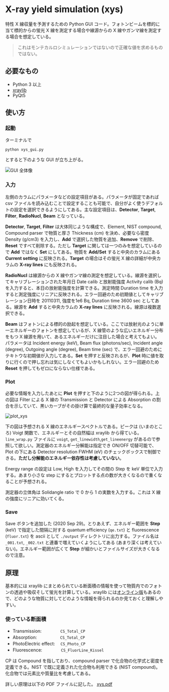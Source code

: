 # X-ray yield simulation (xys)

特性 X 線収量を予測するための Python GUI コード。フォトンビームを標的に当て標的からの蛍光 X 線を測定する場合や線源からの X 線やガンマ線を測定する場合を想定している。
> これはモンテカルロシミュレーションではないので正確な値を求めるものではない。



## 必要なもの

 - Python 3 以上
 - [xraylib](https://github.com/tschoonj/xraylib)
 - PyQt5


## 使い方
### 起動

ターミナルで

`python xys_gui.py`

とすると下のような GUI が立ち上がる。

![GUI 全体像](https://user-images.githubusercontent.com/10286550/94250985-3caa8300-ff22-11ea-9b36-392d7eb59f59.jpg)

### 入力

左側のカラムにパラメータなどの設定項目がある。パラメータが固定であれば csv ファイルを読み込むことで設定することも可能で、自分がよく使うデフォルトの設定を選択できるようにしてある。主な設定項目は、**Detector**, **Target**, **Filter**, **RadioNucl**, **Beam** となっている。

**Detector**, **Target**, **Filter** は大体同じような構成で、Element, NIST compound, Compound parser で物質と厚さ Thickness (cm) を決め、必要なら密度 Density (g/cm3) を入力し、**Add** で選択した物質を追加、**Remove** で削除、**Reset** ですべて削除する。ただし **Target** に関しては一つのみを想定しているので **Add** ではなく **Set** にしてある。物質を **Add/Set** すると中央のカラムにある **Current setting** に反映される。**Target** の場合はその蛍光 X 線の詳細が中央カラムの **X-ray lines** にも反映される。

**RadioNucl** は線源からの X 線やガンマ線の測定を想定している。線源を選択してキャリブレーションされた年月日 Date calib と放射能強度 Activity calib (Bq) を入力すると、本日の放射能強度を計算できる。測定時間 Duration time を入力すると測定強度にリニアに反映される。エラー回避のため初期値としてキャリブレーション日時を 20110311, 強度を1e6 Bq, Duration time 3600 sec としてある。線源を **Add** すると中央カラムの **X-ray lines** に反映される。線源は複数選択できる。

**Beam** はフォトンによる標的の励起を想定している。ここでは放射光のように単一エネルギーのフォトンを想定しているが、X 線管のような広いエネルギー分布をもつ X 線源を用いて、あるエネルギーだけに注目した場合と考えてもよい。パラメータは Incident energy (keV), Beam flux (photons/sec), Incident angle (degree), Outgoing angle (degree), Beam time (sec) で、エラー回避のためにテキトウな初期値が入力してある。**Set** を押すと反映されるが、**Plot** 時に値を取りに行くので押し忘れは気にしなくてもよいかもしれない。エラー回避のため**Reset** を押してもゼロにならない仕様である。

### Plot

必要な情報を入力したあとに **Plot** を押すと下のように2つの図が得られる。上の図は Filter による X 線の Transmission と Detector による Absorption の割合を示していて、黒いカーブがその掛け算で最終的な量子効率となる。

![plot_xys](https://user-images.githubusercontent.com/10286550/94258180-bf384000-ff2c-11ea-9386-c19a647b15d3.jpg)

下の図は予想される X 線のエネルギースペクトルである。ピークは (いまのところ) Voigt 関数で、エネルギーとその自然幅は xraylib から得ている。`line_wrap.py` ファイルに `voigt`, `get_linewidth`,`get_lineenergy` があるので参照して欲しい。測定器のエネルギー分解能は指定でき ON/OFF 切替可能で、Plot の下にある Detector resolution FWHM (eV) のチェックボックスで制御できる。**ただし分解能のエネルギー依存性は考慮していない**。

Energy range の設定は Low, High を入力してその間の Step を keV 単位で入力する。あまり小さな step にするとプロットする点の数が大きくなるので重くなることが予想される。

測定器の立体角は Solidangle ratio で 0 から 1 の実数を入力する。これは X 線の強度にリニアに効いてくる。

### Save

Save ボタンを追加した (2020 Sep 29)。とりあえず、エネルギー範囲を **Step** (keV) で指定した間隔に対する quantum efficiency (`qe.txt`) と fluorescence (`fluor.txt`) を ascii として `./output` ディレクトリに出力する。ファイル名は `_001.txt`, `_002.txt` と連番で増えていくようにしてある (あまり深くは考えていない)。エネルギー範囲が広くて **Step** が細かいとファイルサイズが大きくなるので注意。

## 原理

基本的には xraylib にまとめられている断面積の情報を使って物質内でのフォトンの透過や吸収そして蛍光を計算している。xraylib には[オンライン版](http://lvserver.ugent.be/xraylib-web/)もあるので、どのような物質に対してどのような情報を得られるのか見ておくと理解しやすい。

### 使っている断面積
- Transmission: 　　　　`CS_Total_CP`
- Absorption: 　　　　　`CS_Total_CP`
- PhotoElectric effect: 　`CS_Photo_CP`
- Fluorescence: 　　　　`CS_FluorLine_Kissel`

CP は Compound を指しており、compound parser で化合物の化学式と密度を定義できる。NIST で既に定義された化合物も利用できる (NIST compound)。化合物では元素比や質量比を考慮してある。

詳しい原理は以下の PDF ファイルに記した。
[xys.pdf](https://github.com/hidet/xys/blob/master/xys.pdf)
